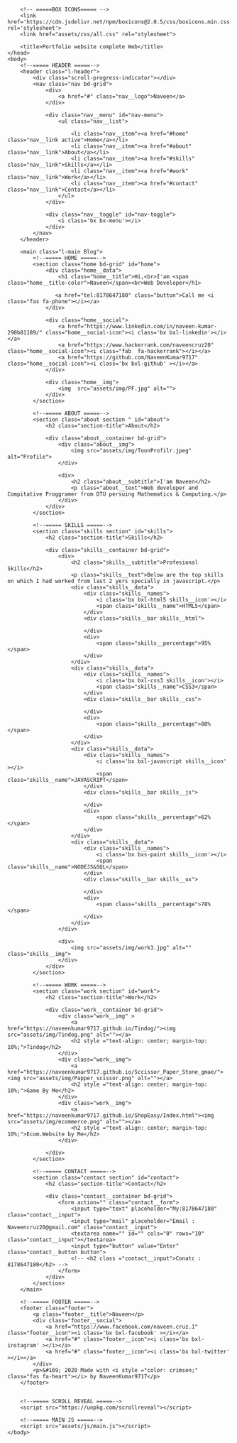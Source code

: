 <!DOCTYPE html>
<html lang="en">
    <head>
        <meta charset="UTF-8">
        <meta name="viewport" content="width=device-width, initial-scale=1.0">
         <link rel="icon" href="favicon.ico">
        <link rel="stylesheet" href="assets/css/styles.css">

        <!-- =====BOX ICONS===== -->
        <link href='https://cdn.jsdelivr.net/npm/boxicons@2.0.5/css/boxicons.min.css' rel='stylesheet'>
        <link href="assets/css/all.css" rel="stylesheet">
        
        <title>Portfolio website complete Web</title>
    </head>
    <body>
        <!--===== HEADER =====-->
        <header class="l-header">
            <div class="scroll-progress-indicator"></div>
            <nav class="nav bd-grid">
                <div>
                    <a href="#" class="nav__logo">Naveen</a>
                </div>

                <div class="nav__menu" id="nav-menu">
                    <ul class="nav__list">
                       
                        <li class="nav__item"><a href="#home" class="nav__link active">Home</a></li>
                        <li class="nav__item"><a href="#about" class="nav__link">About</a></li>
                        <li class="nav__item"><a href="#skills" class="nav__link">Skills</a></li>
                        <li class="nav__item"><a href="#work" class="nav__link">Work</a></li>
                        <li class="nav__item"><a href="#contact" class="nav__link">Contact</a></li>
                    </ul>
                </div>

                <div class="nav__toggle" id="nav-toggle">
                    <i class='bx bx-menu'></i>
                </div>
            </nav>
        </header>

        <main class="l-main Blog">
            <!--===== HOME =====-->
            <section class="home bd-grid" id="home">
                <div class="home__data">
                    <h1 class="home__title">Hi,<br>I'am <span class="home__title-color">Naveen</span><br>Web Developer</h1>

                   <a href="tel:8178647180" class="button">Call me <i class="fas fa-phone"></i></a>
                </div>

                <div class="home__social">
                    <a href="https://www.linkedin.com/in/naveen-kumar-290b81189/" class="home__social-icon"><i class='bx bxl-linkedin'></i></a>
                    <a href="https://www.hackerrank.com/naveencruz20" class="home__social-icon"><i class="fab  fa-hackerrank"></i></a>
                    <a href="https://github.com/NaveenKumar9717" class="home__social-icon"><i class='bx bxl-github' ></i></a>
                </div>

                <div class="home__img">    
                    <img  src="assets/img/PF.jpg" alt="">
                </div>
            </section>

            <!--===== ABOUT =====-->
            <section class="about section " id="about">
                <h2 class="section-title">About</h2>

                <div class="about__container bd-grid">
                    <div class="about__img">
                        <img src="assets/img/ToonProfilr.jpeg" alt="Profile">
                    </div>
                    
                    <div>
                        <h2 class="about__subtitle">I'am Naveen</h2>
                        <p class="about__text">Web developer and Compitative Proggramer from DTU persuing Mathematics & Computing.</p>           
                    </div>                                   
                </div>
            </section>

            <!--===== SKILLS =====-->
            <section class="skills section" id="skills">
                <h2 class="section-title">Skills</h2>

                <div class="skills__container bd-grid">          
                    <div>
                        <h2 class="skills__subtitle">Profesional Skills</h2>
                        <p class="skills__text">Below are the top skills on which I had worked from last 2 yers specially in javascript.</p>
                        <div class="skills__data">
                            <div class="skills__names">
                                <i class='bx bxl-html5 skills__icon'></i>
                                <span class="skills__name">HTML5</span>
                            </div>
                            <div class="skills__bar skills__html">

                            </div>
                            <div>
                                <span class="skills__percentage">95%</span>
                            </div>
                        </div>
                        <div class="skills__data">
                            <div class="skills__names">
                                <i class='bx bxl-css3 skills__icon'></i>
                                <span class="skills__name">CSS3</span>
                            </div>
                            <div class="skills__bar skills__css">
                                
                            </div>
                            <div>
                                <span class="skills__percentage">80%</span>
                            </div>
                        </div>
                        <div class="skills__data">
                            <div class="skills__names">
                                <i class='bx bxl-javascript skills__icon' ></i>
                                <span class="skills__name">JAVASCRIPT</span>
                            </div>
                            <div class="skills__bar skills__js">
                                
                            </div>
                            <div>
                                <span class="skills__percentage">62%</span>
                            </div>
                        </div>
                        <div class="skills__data">
                            <div class="skills__names">
                                <i class='bx bxs-paint skills__icon'></i>
                                <span class="skills__name">NODEJS&SQL</span>
                            </div>
                            <div class="skills__bar skills__ux">
                                
                            </div>
                            <div>
                                <span class="skills__percentage">78%</span>
                            </div>
                        </div>
                    </div>
                    
                    <div>              
                        <img src="assets/img/work3.jpg" alt="" class="skills__img">
                    </div>
                </div>
            </section>

            <!--===== WORK =====-->
            <section class="work section" id="work">
                <h2 class="section-title">Work</h2>

                <div class="work__container bd-grid">
                    <div class="work__img" >
                        <a href="https://naveenkumar9717.github.io/Tindog/"><img src="assets/img/Tindog.png" alt=""></a>
                        <h2 style ="text-align: center; margin-top: 10%;">Tindog</h2>
                    </div>
                    <div class="work__img">
                        <a href="https://naveenkumar9717.github.io/Sccissor_Paper_Stone_gmae/"><img src="assets/img/Papper_scissor.png" alt=""></a>
                        <h2 style ="text-align: center; margin-top: 10%;">Game By Me</h2>
                    </div>
                    <div class="work__img">
                        <a href="https://naveenkumar9717.github.io/ShopEasy/Index.html"><img src="assets/img/ecommerce.png" alt=""></a>
                        <h2 style ="text-align: center; margin-top: 10%;">Ecom.Website by Me</h2>
                    </div>
                    
                </div>
            </section>

            <!--===== CONTACT =====-->
            <section class="contact section" id="contact">
                <h2 class="section-title">Contact</h2>

                <div class="contact__container bd-grid">
                    <form action="" class="contact__form">
                        <input type="text" placeholder="My:8178647180" class="contact__input">
                        <input type="mail" placeholder="Email : Naveencruz20@gmail.com" class="contact__input">
                        <textarea name="" id="" cols="0" rows="10" class="contact__input"></textarea>
                        <input type="button" value="Enter" class="contact__button button">
                        <!-- <h2 class ="contact__input">Conatc : 8178647180</h2> -->
                    </form>
                </div>
            </section>
        </main>

        <!--===== FOOTER =====-->
        <footer class="footer">
            <p class="footer__title">Naveen</p>
            <div class="footer__social">
                <a href="https://www.facebook.com/naveen.cruz.1" class="footer__icon"><i class='bx bxl-facebook' ></i></a>
                <a href="#" class="footer__icon"><i class='bx bxl-instagram' ></i></a>
                <a href="#" class="footer__icon"><i class='bx bxl-twitter' ></i></a>
            </div>
            <p>&#169; 2020 Made with <i style ="color: crimson;" class="fas fa-heart"></i> by NaveenKumar9717</p>
        </footer>


        <!--===== SCROLL REVEAL =====-->
        <script src="https://unpkg.com/scrollreveal"></script>

        <!--===== MAIN JS =====-->
        <script src="assets/js/main.js"></script>
    </body>
</html>

